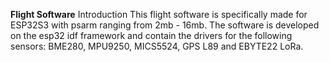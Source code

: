 **Flight Software**
Introduction
 This flight software is specifically made for ESP32S3 with psarm ranging from 2mb - 16mb. The software is developed on the esp32 idf framework and contain the drivers for the following sensors: BME280, MPU9250, MICS5524, GPS L89 and EBYTE22 LoRa.   
